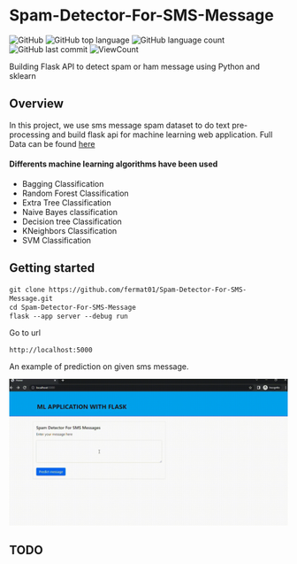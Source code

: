 # Spam-Detector-For-SMS-Message
![GitHub](https://img.shields.io/github/license/fermat01/Spam-Detector-For-SMS-Message?style=flat)
![GitHub top language](https://img.shields.io/github/languages/top/fermat01/Spam-Detector-For-SMS-Message?style=flat)
![GitHub language count](https://img.shields.io/github/languages/count/fermat01/Spam-Detector-For-SMS-Message?style=flat)
![GitHub last commit](https://img.shields.io/github/last-commit/fermat01/Spam-Detector-For-SMS-Message?style=flat)
![ViewCount](https://views.whatilearened.today/views/github/fermat01/Spam-Detector-For-SMS-Message.svg?cache=remove)

Building Flask API  to detect spam or ham message using Python and sklearn

## Overview

In this project, we use sms message  spam dataset to do text pre-processing and build flask api for machine learning web application.
Full Data can be found [here](https://github.com/fermat01/Spam-Detector-For-SMS-Message/blob/master/spam_data.csv) 

#### Differents machine learning algorithms  have been used

* Bagging Classification
* Random Forest Classification
* Extra Tree Classification
* Naive Bayes classification
* Decision tree Classification
* KNeighbors Classification
* SVM Classification


## Getting started

```
git clone https://github.com/fermat01/Spam-Detector-For-SMS-Message.git
cd Spam-Detector-For-SMS-Message
flask --app server --debug run
```

Go to url 
```
http://localhost:5000

```

An example of prediction on given sms message.


<img src="static/images/spam-detec.gif"/>



## TODO


